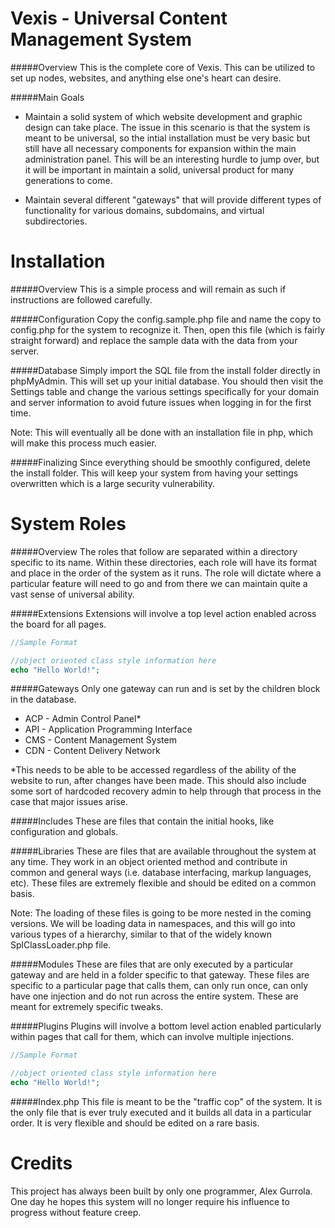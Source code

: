 Vexis - Universal Content Management System
=====
#####Overview
This is the complete core of Vexis.  This can be utilized to set up nodes, websites, and anything else one's heart can desire.

#####Main Goals
* Maintain a solid system of which website development and graphic design can take place.  The issue in this scenario is that the system is meant to be universal, so the intial installation must be very basic but still have all necessary components for expansion within the main administration panel.  This will be an interesting hurdle to jump over, but it will be important in maintain a solid, universal product for many generations to come.

* Maintain several different "gateways" that will provide different types of functionality for various domains, subdomains, and virtual subdirectories.

Installation
=====
#####Overview
This is a simple process and will remain as such if instructions are followed carefully.

#####Configuration
Copy the config.sample.php file and name the copy to config.php for the system to recognize it.  Then, open this file (which is fairly straight forward) and replace the sample data with the data from your server.

#####Database
Simply import the SQL file from the install folder directly in phpMyAdmin.  This will set up your initial database.  You should then visit the Settings table and change the various settings specifically for your domain and server information to avoid future issues when logging in for the first time.

Note: This will eventually all be done with an installation file in php, which will make this process much easier.

#####Finalizing
Since everything should be smoothly configured, delete the install folder.  This will keep your system from having your settings overwritten which is a large security vulnerability.

System Roles
=====
#####Overview
The roles that follow are separated within a directory specific to its name.  Within these directories, each role will have its format and place in the order of the system as it runs.  The role will dictate where a particular feature will need to go and from there we can maintain quite a vast sense of universal ability.

#####Extensions
Extensions will involve a top level action enabled across the board for all pages.

```php
//Sample Format

//object oriented class style information here
echo "Hello World!";
```

#####Gateways
Only one gateway can run and is set by the children block in the database.

* ACP - Admin Control Panel*
* API - Application Programming Interface
* CMS - Content Management System
* CDN - Content Delivery Network

*This needs to be able to be accessed regardless of the ability of the website to run, after changes have been made.  This should also include some sort of hardcoded recovery admin to help through that process in the case that major issues arise.

#####Includes
These are files that contain the initial hooks, like configuration and globals.

#####Libraries
These are files that are available throughout the system at any time.  They work in an object oriented method and contribute in common and general ways (i.e. database interfacing, markup languages, etc).  These files are extremely flexible and should be edited on a common basis.

Note: The loading of these files is going to be more nested in the coming versions.  We will be loading data in namespaces, and this will go into various types of a hierarchy, similar to that of the widely known SplClassLoader.php file.

#####Modules
These are files that are only executed by a particular gateway and are held in a folder specific to that gateway.  These files are specific to a particular page that calls them, can only run once, can only have one injection and do not run across the entire system.  These are meant for extremely specific tweaks.

#####Plugins
Plugins will involve a bottom level action enabled particularly within pages that call for them, which can involve multiple injections.

```php
//Sample Format

//object oriented class style information here
echo "Hello World!";
```

#####Index.php
This file is meant to be the "traffic cop" of the system.  It is the only file that is ever truly executed and it builds all data in a particular order.  It is very flexible and should be edited on a rare basis.

Credits
=====
This project has always been built by only one programmer, Alex Gurrola.  One day he hopes this system will no longer require his influence to progress without feature creep.
